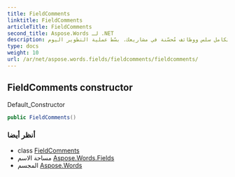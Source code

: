 ```yaml
---
title: FieldComments
linktitle: FieldComments
articleTitle: FieldComments
second_title: Aspose.Words لـ .NET
description: اكتشف مُنشئ التعليقات الميدانية - الحل الأمثل لتكامل سلس ووظائف مُحسّنة في مشاريعك. بسّط عملية التطوير اليوم!
type: docs
weight: 10
url: /ar/net/aspose.words.fields/fieldcomments/fieldcomments/
---
```

## FieldComments constructor

Default_Constructor

```csharp
public FieldComments()
```

### أنظر أيضا

* class [FieldComments](../)
* مساحة الاسم [Aspose.Words.Fields](../../../aspose.words.fields/)
* المجسم [Aspose.Words](../../../)
